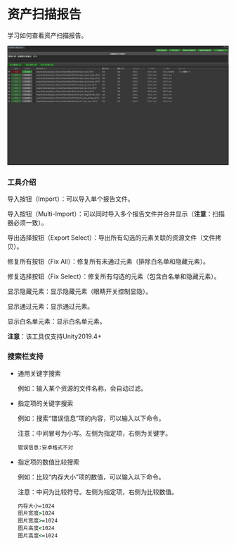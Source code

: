 # 资产扫描报告

学习如何查看资产扫描报告。

![image](./Image/AssetArtReporter-img1.png)

### 工具介绍

导入按钮（Import）：可以导入单个报告文件。

导入按钮（Multi-Import）：可以同时导入多个报告文件并合并显示（**注意**：扫描器必须一致）。

导出选择按钮（Export Select）：导出所有勾选的元素关联的资源文件（文件拷贝）。

修复所有按钮（Fix All）：修复所有未通过元素（排除白名单和隐藏元素）。

修复选择按钮（Fix Select）：修复所有勾选的元素（包含白名单和隐藏元素）。

显示隐藏元素：显示隐藏元素（眼睛开关控制显隐）。

显示通过元素：显示通过元素。

显示白名单元素：显示白名单元素。

**注意**：该工具仅支持Unity2019.4+

### 搜索栏支持

- 通用关键字搜索

  例如：输入某个资源的文件名称，会自动过滤。

- 指定项的关键字搜索

  例如：搜索“错误信息”项的内容，可以输入以下命令。

  注意：中间冒号为小写。左侧为指定项，右侧为关键字。

  ```cmd
  错误信息:安卓格式不对
  ```

- 指定项的数值比较搜索

  例如：比较“内存大小”项的数值，可以输入以下命令。

  注意：中间为比较符号。左侧为指定项，右侧为比较数值。

  ```cmd
  内存大小=1024
  图片宽度>1024
  图片宽度>=1024
  图片高度<1024
  图片高度<=1024
  ```
